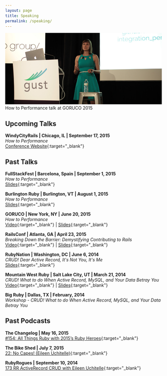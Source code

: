```yaml
---
layout: page
title: Speaking
permalink: /speaking/
---
```


<div class="image">
  <img src="/assets/eileen_goruco_2015.jpg" alt="eileen goruco 2015" />
  How to Performance talk at GORUCO 2015
</div>

## Upcoming Talks

**WindyCityRails | Chicago, IL | September 17, 2015**  
*How to Performance*  
[Conference Website](https://www.windycityrails.org/schedule/#uchitelle){:target="_blank"}

## Past Talks

**FullStackFest | Barcelona, Spain | September 1, 2015**  
*How to Performance*  
[Slides](https://speakerdeck.com/eileencodes/fullstackfest-2015-how-to-performance){:target="_blank"}

**Burlington Ruby | Burlington, VT | August 1, 2015**  
*How to Performance*  
[Slides](https://speakerdeck.com/eileencodes/burlington-ruby-2015-how-to-performance){:target="_blank"}

**GORUCO | New York, NY | June 20, 2015**  
*How to Performance*  
[Video](http://confreaks.tv/videos/goruco2015-how-to-performance){:target="_blank"} | [Slides](https://speakerdeck.com/eileencodes/goruco-2015-how-to-performance){:target="_blank"}

**RailsConf | Atlanta, GA | April 23, 2015**  
*Breaking Down the Barrier: Demystifying Contributing to Rails*  
[Video](http://confreaks.tv/videos/railsconf2015-breaking-down-the-barrier-demystifying-contributing-to-rails){:target="_blank"} | [Slides](https://speakerdeck.com/eileencodes/railsconf-2015-breaking-down-the-barrier-demystifying-contributing-to-rails){:target="_blank"}

**RubyNation | Washington, DC | June 6, 2014**  
*CRUD! Dear Active Record, It's Not You, It's Me*  
[Slides](https://speakerdeck.com/eileencodes/crud-dear-active-record-its-not-you-its-me){:target="_blank"}

**Mountain West Ruby | Salt Lake City, UT | March 21, 2014**  
*CRUD! What to do When Active Record, MySQL, and Your Data Betray You*  
[Video](http://confreaks.tv/videos/mwrc2014-crud-the-consequences-of-not-understanding-how-activerecord-translates-into-mysql){:target="_blank"} | [Slides](https://speakerdeck.com/eileencodes/crud-what-to-do-when-active-record-mysql-and-your-data-betray-you){:target="_blank"}

**Big Ruby | Dallas, TX | February, 2014**  
*Workshop - CRUD! What to do When Active Record, MySQL, and Your Data Betray You*


## Past Podcasts

**The Changelog | May 16, 2015**  
[#154: All Things Ruby with 2015’s Ruby Heroes](https://changelog.com/154/){:target="_blank"}

**The Bike Shed | July 7, 2015**  
[22: No Capes! (Eileen Uchitelle)](http://bikeshed.fm/22){:target="_blank"}

**RubyRogues | September 10, 2014**  
[173 RR ActiveRecord CRUD with Eileen Uchitelle](http://devchat.tv/ruby-rogues/173-rr-activerecord-crud){:target="_blank"}
